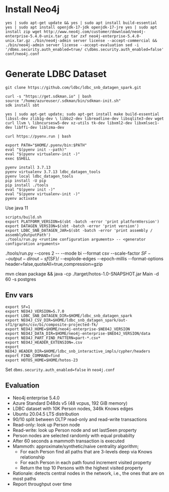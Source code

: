 
# Install Neo4j 
`
yes | sudo apt-get update &&
yes | sudo apt install build-essential
yes | sudo apt install openjdk-17-jdk openjdk-17-jre
yes | sudo apt install zip
wget http://www.neo4j.com/customer/download/neo4j-enterprise-5.4.0-unix.tar.gz
tar zxf neo4j-enterprise-5.4.0-unix.tar.gz
./bin/neo4j-admin server license --accept-commercial && ./bin/neo4j-admin server license --accept-evaluation
sed -i '/dbms.security.auth_enabled=true/ c\dbms.security.auth_enabled=false' conf/neo4j.conf 
`

# Generate LDBC Dataset 

`git clone https://github.com/ldbc/ldbc_snb_datagen_spark.git`

```
curl -s "https://get.sdkman.io" | bash
source "/home/azureuser/.sdkman/bin/sdkman-init.sh"
sdk install sbt
```

`yes | sudo apt-get update; sudo apt-get install make build-essential libssl-dev zlib1g-dev \
libbz2-dev libreadline-dev libsqlite3-dev wget curl llvm \
libncursesw5-dev xz-utils tk-dev libxml2-dev libxmlsec1-dev libffi-dev liblzma-dev`

`curl https://pyenv.run | bash`

```
export PATH="$HOME/.pyenv/bin:$PATH"
eval "$(pyenv init --path)"
eval "$(pyenv virtualenv-init -)"
exec $SHELL
```

```
pyenv install 3.7.13
pyenv virtualenv 3.7.13 ldbc_datagen_tools
pyenv local ldbc_datagen_tools
pip install -U pip
pip install ./tools
eval "$(pyenv init -)"
eval "$(pyenv virtualenv-init -)"
pyenv activate
```

Use java 11
```
scripts/build.sh
export PLATFORM_VERSION=$(sbt -batch -error 'print platformVersion')
export DATAGEN_VERSION=$(sbt -batch -error 'print version')
export LDBC_SNB_DATAGEN_JAR=$(sbt -batch -error 'print assembly / assemblyOutputPath')
./tools/run.py <runtime configuration arguments> -- <generator configuration arguments>
```

./tools/run.py --cores 2 -- --mode bi --format csv --scale-factor ${SF} --output-dir out-sf${SF}/ --explode-edges --epoch-millis  --format-options header=false,quoteAll=true,compression=gzip


mvn clean package && java -cp ./target/hotos-1.0-SNAPSHOT.jar Main -d
 60 -s postgres


## Env vars
```
export SF=1
export NEO4J_VERSION=5.7.0
export LDBC_SNB_DATAGEN_DIR=$HOME/ldbc_snb_datagen_spark
export NEO4J_CSV_DIR=$HOME/ldbc_snb_datagen_spark/out-sf1/graphs/csv/bi/composite-projected-fk/
export NEO4J_HOME=$HOME/neo4j-enterprise-$NEO4J_VERSION
export NEO4J_DATA_DIR=$HOME/neo4j-enterprise-$NEO4J_VERSION/data
export NEO4J_PART_FIND_PATTERN=part-*.csv*
export NEO4J_HEADER_EXTENSION=.csv
export NEO4J_HEADER_DIR=$HOME/ldbc_snb_interactive_impls/cypher/headers
export FIND_COMMAND=find
export HOTOS_HOME=$HOME/hotos-23
```

Set `dbms.security.auth_enabled=false` in `neo4j.conf`


## Evaluation 

* Neo4j enterprise 5.4.0
* Azure Standard D48ds v5 (48 vcpus, 192 GiB memory)
* LDBC dataset with 10K Person nodes, 346k Knows edges
* Ubuntu 20.04.5 LTS distribution
* 90/10 split between OLTP read-only and read-write transactions
* Read-only: look up Person node
* Read-write: look up Person node and set lastSeen property
* Person nodes are selected randomly with equal probabilty 
* After 60 seconds a mammoth transaction is executed 
* Mammoth: approximate/synthetic/naive centrality algorithm;
    * For each Person find all paths that are 3-levels deep via Knows relationship
    * For each Person in each path found increment visited property
    * Return the top 10 Persons with the highest visited property
* Rationale: detects central nodes in the network, i.e., the ones that are on most paths
* Report throughput over time